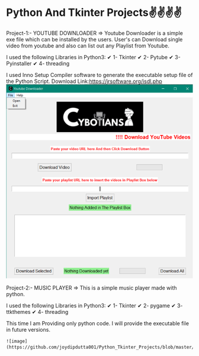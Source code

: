 # Python And Tkinter Projects✌✌✌✌

Project-1:- YOUTUBE DOWNLOADER =>
	Youtube Downloader is a simple exe file which can be installed by the users. User's can Download single video from youtube and also can list out any Playlist from Youtube.
	
   I used the following Libraries in Python3:
   		✔ 1- Tkinter ✔ 2- Pytube ✔ 3- Pyinstaller ✔ 4- threading

   I used Inno Setup Compiler software to generate the executable setup file of the Python Script. Download Link:https://jrsoftware.org/isdl.php
   ![image](https://github.com/joydipdutta001/Python_Tkinter_Projects/blob/master/screenshots/YoutubeVideoDownloader.png)
  
   


Project-2:- MUSIC PLAYER =>
	This is a simple music player made with python.
	
   I used the following Libraries in Python3:
   		✔ 1- Tkinter ✔ 2- pygame ✔ 3- ttkthemes ✔ 4- threading

   This time I am Providing only python code. I will provide the executable file in future versions.
   
    ![image](https://github.com/joydipdutta001/Python_Tkinter_Projects/blob/master/screenshots/Musically.png)
